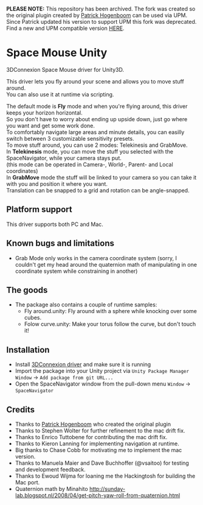 **PLEASE NOTE:** This repository has been archived. The fork was created so the original plugin created by [Patrick Hogenboom](https://github.com/PatHightree) can be used via UPM.
Since Patrick updated his version to support UPM this fork was deprecated. Find a new and UPM compatible version [HERE](https://github.com/PatHightree/SpaceNavigator).

# Space Mouse Unity

3DConnexion Space Mouse driver for Unity3D.

This driver lets you fly around your scene and allows you to move stuff around.  
You can also use it at runtime via scripting.

The default mode is **Fly** mode and when you're flying around, this driver keeps your horizon horizontal.  
So you don't have to worry about ending up upside down, just go where you want and get some work done.  
To comfortably navigate large areas and minute details, you can easilly switch between 3 customizable sensitivity presets.  
To move stuff around, you can use 2 modes: Telekinesis and GrabMove.  
In **Telekinesis** mode, you can move the stuff you selected with the SpaceNavigator, while your camera stays put.  
(this mode can be operated in Camera-, World-, Parent- and Local coordinates)  
In **GrabMove** mode the stuff will be linked to your camera so you can take it with you and position it where you want.  
Translation can be snapped to a grid and rotation can be angle-snapped.  

## Platform support

This driver supports both PC and Mac.

## Known bugs and limitations

- Grab Mode only works in the camera coordinate system (sorry, I couldn't get my head around the quaternion math of manipulating in one coordinate system while constraining in another)

## The goods

- The package also contains a couple of runtime samples:
  - Fly around.unity: Fly around with a sphere while knocking over some cubes.
  - Folow curve.unity: Make your torus follow the curve, but don't touch it!

## Installation

- Install [3DConnexion driver](http://www.3dconnexion.com/service/drivers.html) and make sure it is running
- Import the package into your Unity project via `Unity Package Manager Window` -> `Add package from git URL...`
- Open the SpaceNavigator window from the pull-down menu `Window` -> `SpaceNavigator`

## Credits

- Thanks to [Patrick Hogenboom](https://github.com/PatHightree) who created the original plugin
- Thanks to Stephen Wolter for further refinement to the mac drift fix. 
- Thanks to Enrico Tuttobene for contributing the mac drift fix.
- Thanks to Kieron Lanning for implementing navigation at runtime.
- Big thanks to Chase Cobb for motivating me to implement the mac version.
- Thanks to Manuela Maier and Dave Buchhoffer (@vsaitoo) for testing and development feedback.
- Thanks to Ewoud Wijma for loaning me the Hackingtosh for building the Mac port.
- Quaternion math by Minahito
  http://sunday-lab.blogspot.nl/2008/04/get-pitch-yaw-roll-from-quaternion.html
